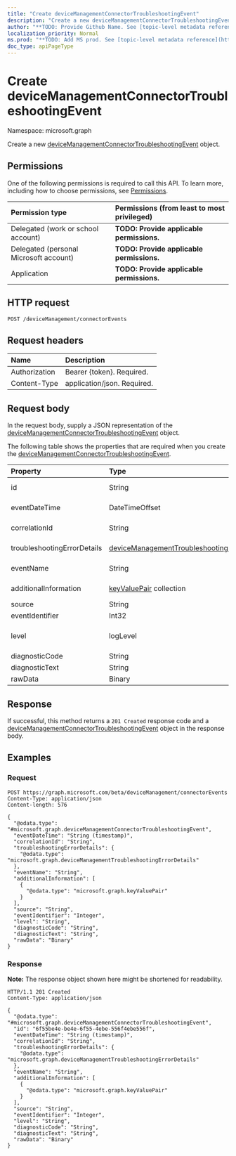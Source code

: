 ```yaml
---
title: "Create deviceManagementConnectorTroubleshootingEvent"
description: "Create a new deviceManagementConnectorTroubleshootingEvent object."
author: "**TODO: Provide Github Name. See [topic-level metadata reference](https://msgo.azurewebsites.net/add/document/guidelines/metadata.html#topic-level-metadata)**"
localization_priority: Normal
ms.prod: "**TODO: Add MS prod. See [topic-level metadata reference](https://msgo.azurewebsites.net/add/document/guidelines/metadata.html#topic-level-metadata)**"
doc_type: apiPageType
---
```


# Create deviceManagementConnectorTroubleshootingEvent
Namespace: microsoft.graph

Create a new [deviceManagementConnectorTroubleshootingEvent](../resources/intune-devicemanagementconnectortroubleshootingevent.md) object.

## Permissions
One of the following permissions is required to call this API. To learn more, including how to choose permissions, see [Permissions](/graph/permissions-reference).

|Permission type|Permissions (from least to most privileged)|
|:---|:---|
|Delegated (work or school account)|**TODO: Provide applicable permissions.**|
|Delegated (personal Microsoft account)|**TODO: Provide applicable permissions.**|
|Application|**TODO: Provide applicable permissions.**|

## HTTP request

<!-- {
  "blockType": "ignored"
}
-->
``` http
POST /deviceManagement/connectorEvents
```

## Request headers
|Name|Description|
|:---|:---|
|Authorization|Bearer {token}. Required.|
|Content-Type|application/json. Required.|

## Request body
In the request body, supply a JSON representation of the [deviceManagementConnectorTroubleshootingEvent](../resources/intune-devicemanagementconnectortroubleshootingevent.md) object.

The following table shows the properties that are required when you create the [deviceManagementConnectorTroubleshootingEvent](../resources/intune-devicemanagementconnectortroubleshootingevent.md).

|Property|Type|Description|
|:---|:---|:---|
|id|String|**TODO: Add Description** Inherited from [entity](../resources/entity.md)|
|eventDateTime|DateTimeOffset|**TODO: Add Description** Inherited from [deviceManagementTroubleshootingEvent](../resources/intune-devicemanagementtroubleshootingevent.md)|
|correlationId|String|**TODO: Add Description** Inherited from [deviceManagementTroubleshootingEvent](../resources/intune-devicemanagementtroubleshootingevent.md)|
|troubleshootingErrorDetails|[deviceManagementTroubleshootingErrorDetails](../resources/intune-devicemanagementtroubleshootingerrordetails.md)|**TODO: Add Description** Inherited from [deviceManagementTroubleshootingEvent](../resources/intune-devicemanagementtroubleshootingevent.md)|
|eventName|String|**TODO: Add Description** Inherited from [deviceManagementTroubleshootingEvent](../resources/intune-devicemanagementtroubleshootingevent.md)|
|additionalInformation|[keyValuePair](../resources/synchronization-keyvaluepair.md) collection|**TODO: Add Description** Inherited from [deviceManagementTroubleshootingEvent](../resources/intune-devicemanagementtroubleshootingevent.md)|
|source|String|**TODO: Add Description**|
|eventIdentifier|Int32|**TODO: Add Description**|
|level|logLevel|**TODO: Add Description**. Possible values are: `logAlways`, `critical`, `error`, `warning`, `information`, `verbose`.|
|diagnosticCode|String|**TODO: Add Description**|
|diagnosticText|String|**TODO: Add Description**|
|rawData|Binary|**TODO: Add Description**|



## Response

If successful, this method returns a `201 Created` response code and a [deviceManagementConnectorTroubleshootingEvent](../resources/intune-devicemanagementconnectortroubleshootingevent.md) object in the response body.

## Examples

### Request
<!-- {
  "blockType": "request",
  "name": "create_devicemanagementconnectortroubleshootingevent_from_"
}
-->
``` http
POST https://graph.microsoft.com/beta/deviceManagement/connectorEvents
Content-Type: application/json
Content-length: 576

{
  "@odata.type": "#microsoft.graph.deviceManagementConnectorTroubleshootingEvent",
  "eventDateTime": "String (timestamp)",
  "correlationId": "String",
  "troubleshootingErrorDetails": {
    "@odata.type": "microsoft.graph.deviceManagementTroubleshootingErrorDetails"
  },
  "eventName": "String",
  "additionalInformation": [
    {
      "@odata.type": "microsoft.graph.keyValuePair"
    }
  ],
  "source": "String",
  "eventIdentifier": "Integer",
  "level": "String",
  "diagnosticCode": "String",
  "diagnosticText": "String",
  "rawData": "Binary"
}
```


### Response
**Note:** The response object shown here might be shortened for readability.
<!-- {
  "blockType": "response",
  "truncated": true,
  "@odata.type": "microsoft.graph.deviceManagementConnectorTroubleshootingEvent"
}
-->
``` http
HTTP/1.1 201 Created
Content-Type: application/json

{
  "@odata.type": "#microsoft.graph.deviceManagementConnectorTroubleshootingEvent",
  "id": "6f55be4e-be4e-6f55-4ebe-556f4ebe556f",
  "eventDateTime": "String (timestamp)",
  "correlationId": "String",
  "troubleshootingErrorDetails": {
    "@odata.type": "microsoft.graph.deviceManagementTroubleshootingErrorDetails"
  },
  "eventName": "String",
  "additionalInformation": [
    {
      "@odata.type": "microsoft.graph.keyValuePair"
    }
  ],
  "source": "String",
  "eventIdentifier": "Integer",
  "level": "String",
  "diagnosticCode": "String",
  "diagnosticText": "String",
  "rawData": "Binary"
}
```

